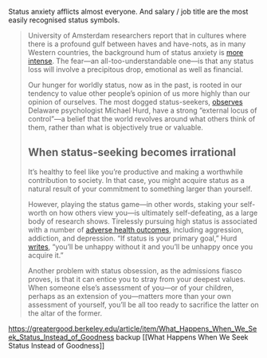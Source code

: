 
Status anxiety afflicts almost everyone. And salary / job title are the most easily recognised status symbols.

> University of Amsterdam researchers report that in cultures where there is a profound gulf between haves and have-nots, as in many Western countries, the background hum of status anxiety is [more intense](http://www.gini-research.org/system/uploads/546/original/90.pdf). The fear—an all-too-understandable one—is that any status loss will involve a precipitous drop, emotional as well as financial.
> 
> Our hunger for worldly status, now as in the past, is rooted in our tendency to value other people’s opinion of us more highly than our opinion of ourselves. The most dogged status-seekers, [observes](https://drhurd.com/2014/05/22/46112/) Delaware psychologist Michael Hurd, have a strong “external locus of control”—a belief that the world revolves around what others think of them, rather than what is objectively true or valuable.
> 
> ## When status-seeking becomes irrational
> 
> It’s healthy to feel like you’re productive and making a worthwhile contribution to society. In that case, you might acquire status as a natural result of your commitment to something larger than yourself.
> 
> However, playing the status game—in other words, staking your self-worth on how others view you—is ultimately self-defeating, as a large body of research shows. Tirelessly pursuing high status is associated with a number of [adverse health outcomes](https://www.scientificamerican.com/article/cracking-the-popularity-code/?WT.mc_id=SA_TW_MB_NEWS), including aggression, addiction, and depression. “If status is your primary goal,” Hurd [writes](https://drhurd.com/2014/05/22/46112/), “you’ll be unhappy without it and you’ll be unhappy once you acquire it.”
> 
> Another problem with status obsession, as the admissions fiasco proves, is that it can entice you to stray from your deepest values. When someone else’s assessment of you—or of your children, perhaps as an extension of you—matters more than your own assessment of yourself, you’ll be all too ready to sacrifice the latter on the altar of the former.

https://greatergood.berkeley.edu/article/item/What_Happens_When_We_Seek_Status_Instead_of_Goodness
backup [[What Happens When We Seek Status Instead of Goodness]]